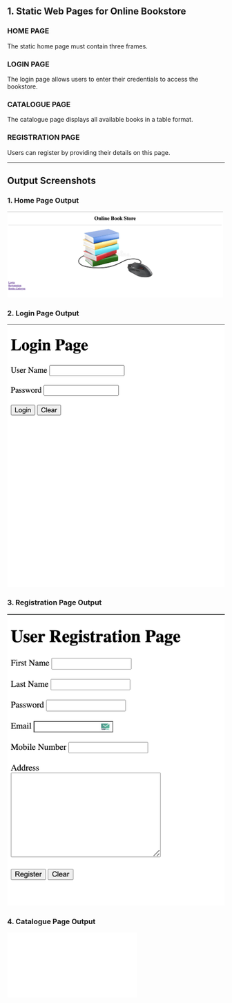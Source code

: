 ## 1. Static Web Pages for Online Bookstore

### HOME PAGE
The static home page must contain three frames.

### LOGIN PAGE
The login page allows users to enter their credentials to access the bookstore.

### CATALOGUE PAGE
The catalogue page displays all available books in a table format.

### REGISTRATION PAGE
Users can register by providing their details on this page.

---

## Output Screenshots

### 1. Home Page Output
<img src="source/home.png" width="500">


### 2. Login Page Output
![Login Page Output](./source/login.png)

### 3. Registration Page Output
![Registration Page Output](source/reg.png)

### 4. Catalogue Page Output
![Catalogue Page Output](catlogue.html)

